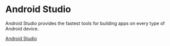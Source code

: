 # Android Studio

Android Studio provides the fastest tools for building apps on every type of Android device.

[Android Studio](https://developer.android.google.cn/studio/)

 